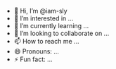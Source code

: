 - 👋 Hi, I’m @iam-sly
- 👀 I’m interested in ...
- 🌱 I’m currently learning ...
- 💞️ I’m looking to collaborate on ...
- 📫 How to reach me ...
- 😄 Pronouns: ...
- ⚡ Fun fact: ...

<!---
iam-sly/iam-sly is a ✨ special ✨ repository because its `README.md` (this file) appears on your GitHub profile.
You can click the Preview link to take a look at your changes.
--->
